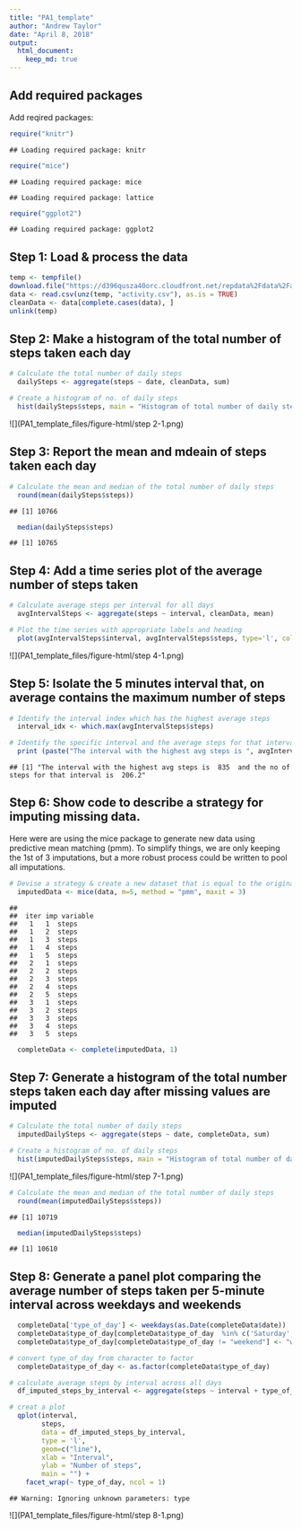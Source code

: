 ```yaml
---
title: "PA1_template"
author: "Andrew Taylor"
date: "April 8, 2018"
output: 
  html_document:
    keep_md: true
---
```




## Add required packages

Add reqired packages:


```r
require("knitr")
```

```
## Loading required package: knitr
```

```r
require("mice")
```

```
## Loading required package: mice
```

```
## Loading required package: lattice
```

```r
require("ggplot2")
```

```
## Loading required package: ggplot2
```

## Step 1: Load & process the data

```r
temp <- tempfile()
download.file("https://d396qusza40orc.cloudfront.net/repdata%2Fdata%2Factivity.zip", temp)
data <- read.csv(unz(temp, "activity.csv"), as.is = TRUE)
cleanData <- data[complete.cases(data), ]
unlink(temp)
```

## Step 2: Make a histogram of the total number of steps taken each day

```r
# Calculate the total number of daily steps
  dailySteps <- aggregate(steps ~ date, cleanData, sum)

# Create a histogram of no. of daily steps
  hist(dailySteps$steps, main = "Histogram of total number of daily steps", xlab = "Steps per day")
```

![](PA1_template_files/figure-html/step 2-1.png)<!-- -->

## Step 3: Report the mean and mdeain of steps taken each day

```r
# Calculate the mean and median of the total number of daily steps
  round(mean(dailySteps$steps))
```

```
## [1] 10766
```

```r
  median(dailySteps$steps)
```

```
## [1] 10765
```

## Step 4: Add a time series plot of the average number of steps taken

```r
# Calculate average steps per interval for all days 
  avgIntervalSteps <- aggregate(steps ~ interval, cleanData, mean)

# Plot the time series with appropriate labels and heading
  plot(avgIntervalSteps$interval, avgIntervalSteps$steps, type='l', col=1, main="Average number of steps by Interval", xlab="Time Intervals", ylab="Average number of steps")
```

![](PA1_template_files/figure-html/step 4-1.png)<!-- -->

## Step 5: Isolate the 5 minutes interval that, on average contains the maximum number of steps

```r
# Identify the interval index which has the highest average steps
  interval_idx <- which.max(avgIntervalSteps$steps)

# Identify the specific interval and the average steps for that interval
  print (paste("The interval with the highest avg steps is ", avgIntervalSteps[interval_idx, ]$interval, " and the no of steps for that interval is ", round(avgIntervalSteps[interval_idx, ]$steps, digits = 1)))
```

```
## [1] "The interval with the highest avg steps is  835  and the no of steps for that interval is  206.2"
```

## Step 6: Show code to describe a strategy for imputing missing data.
Here were are using the mice package to generate new data using predictive mean matching (pmm). To simplify things, we are only keeping the 1st of 3 imputations, but a more robust process could be written to pool all imputations. 

```r
# Devise a strategy & create a new dataset that is equal to the original but with the missing data filled in
  imputedData <- mice(data, m=5, method = "pmm", maxit = 3)
```

```
## 
##  iter imp variable
##   1   1  steps
##   1   2  steps
##   1   3  steps
##   1   4  steps
##   1   5  steps
##   2   1  steps
##   2   2  steps
##   2   3  steps
##   2   4  steps
##   2   5  steps
##   3   1  steps
##   3   2  steps
##   3   3  steps
##   3   4  steps
##   3   5  steps
```

```r
  completeData <- complete(imputedData, 1)
```

## Step 7: Generate a histogram of the total number steps taken each day after missing values are imputed

```r
# Calculate the total number of daily steps
  imputedDailySteps <- aggregate(steps ~ date, completeData, sum)

# Create a histogram of no. of daily steps
  hist(imputedDailySteps$steps, main = "Histogram of total number of daily steps (IMPUTED)", xlab = "Steps per day")
```

![](PA1_template_files/figure-html/step 7-1.png)<!-- -->

```r
# Calculate the mean and median of the total number of daily steps
  round(mean(imputedDailySteps$steps))
```

```
## [1] 10719
```

```r
  median(imputedDailySteps$steps)
```

```
## [1] 10610
```

## Step 8: Generate a panel plot comparing the average number of steps taken per 5-minute interval across weekdays and weekends

```r
  completeData['type_of_day'] <- weekdays(as.Date(completeData$date))
  completeData$type_of_day[completeData$type_of_day  %in% c('Saturday','Sunday') ] <- "weekend"
  completeData$type_of_day[completeData$type_of_day != "weekend"] <- "weekday"

# convert type_of_day from character to factor
  completeData$type_of_day <- as.factor(completeData$type_of_day)

# calculate average steps by interval across all days
  df_imputed_steps_by_interval <- aggregate(steps ~ interval + type_of_day, completeData, mean)

# creat a plot
  qplot(interval, 
        steps, 
        data = df_imputed_steps_by_interval, 
        type = 'l', 
        geom=c("line"),
        xlab = "Interval", 
        ylab = "Number of steps", 
        main = "") +
    facet_wrap(~ type_of_day, ncol = 1)
```

```
## Warning: Ignoring unknown parameters: type
```

![](PA1_template_files/figure-html/step 8-1.png)<!-- -->
